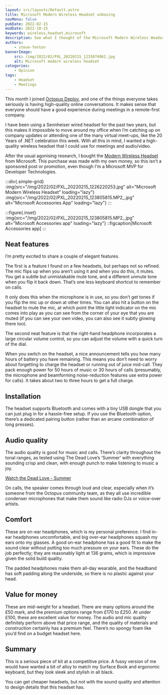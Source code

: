 ```yaml
---
layout: src/layouts/Default.astro
title: Microsoft Modern Wireless Headset unboxing
navMenu: false
pubDate: 2022-02-15
modDate: 2022-10-15
keywords: wireless,headset,microsoft
description: See what I thought of the Microsoft Modern Wireless Headset when I opened the box for the first time.
authors:
    - steve-fenton
bannerImage:
    src: /img/2022/02/PXL_20220215_1233074962.jpg
    alt: Microsoft modern wireless headset
categories:
    - Opinion
tags:
    - Headset
    - Meetings
---
```


This month I joined [Octopus Deploy](https://octopus.com), and one of the things everyone takes seriously is having high-quality online conversations. It makes sense that everyone should have a good experience during meetings in a remote-first company.

I have been using a Sennheiser wired headset for the past two years, but this makes it impossible to move around my office when I’m catching up on company updates or attending one of the many virtual meet-ups, like the 20 Years of .NET celebration this week. With all this in mind, I wanted a high-quality wireless headset that I could use for meetings and audio/video.

After the usual agonising research, I bought the [Modern Wireless Headset](https://www.microsoft.com/en-gb/d/microsoft-modern-wireless-headset/8wn49139qkjf) from Microsoft. This purchase was made with my own money, so this isn’t a sponsored post or promotion, even though I'm a Microsoft MVP for Developer Technologies.

:::div{.simple-grid}
:img{src="/img/2022/02/PXL_20220215_1226220253.jpg" alt="Microsoft Modern Wireless Headset" loading="lazy"}
:img{src="/img/2022/02/PXL_20220215_123805815.MP2_.jpg" alt="Microsoft Accessories App" loading="lazy"}
:::

:::figure{.inset}
:img{src="/img/2022/02/PXL_20220215_123805815.MP2_.jpg" alt="Microsoft Accessories app" loading="lazy"}
::figcaption[Microsoft Accessories app]
:::

## Neat features

I’m pretty excited to share a couple of elegant features.

The first is a feature I found on a few headsets, but perhaps not so refined. The mic flips up when you aren’t using it and when you do this, it mutes. You get a subtle but unmistakable mute tone, and a different unmute tone when you flip it back down. That’s one less keyboard shortcut to remember on calls.

It only does this when the microphone is in use, so you don’t get tones if you flip the mic up or down at other times. You can also hit a button on the headset to mute the mic, at which point the little light indicator on the mic comes into play as you can see from the corner of your eye that you are muted (if you can see your own video, you can also see it subtly glowing there too).

The second neat feature is that the right-hand headphone incorporates a large circular volume control, so you can adjust the volume with a quick turn of the dial.

When you switch on the headset, a nice announcement tells you how many hours of battery you have remaining. This means you don’t need to worry about forgetting to charge the headset or running out of juice mid-call. They pack enough power for 50 hours of music or 30 hours of calls (presumably, the microphone and beamforming noise-reduction features use extra power for calls). It takes about two to three hours to get a full charge.

## Installation

The headset supports Bluetooth and comes with a tiny USB dongle that you can just plug in for a hassle-free setup. If you use the Bluetooth option, there’s a dedicated pairing button (rather than an arcane combination of long presses).

## Audio quality

The audio quality is good for music and calls. There’s clarity throughout the tonal ranges, as tested using The Dead Love’s ‘Summer’ with everything sounding crisp and clean, with enough punch to make listening to music a joy.

[Watch the Dead Love - Summer](https://www.youtube.com/watch?v=_c45icLGUfc)

On calls, the speaker comes through loud and clear, especially when it’s someone from the Octopus community team, as they all use incredible condenser microphones that make them sound like radio DJs or voice-over artists.

## Comfort

These are on-ear headphones, which is my personal preference. I find in-ear headphones uncomfortable, and big over-ear headphones squash my ears onto my glasses. A good on-ear headphone has a good fit to make the sound clear without putting too much pressure on your ears. These do the job perfectly; they are reasonably light at 136 grams, which is impressive given the solid build quality.

The padded headphones make them all-day wearable, and the headband has soft padding along the underside, so there is no plastic against your head.

## Value for money

These are mid-weight for a headset. There are many options around the £50 mark, and the premium options range from £170 to £250. At under £100, these are excellent value for money. The audio and mic quality definitely perform above that price range, and the quality of materials and construction certainly has a premium feel. There’s no spongy foam like you’d find on a budget headset here.

## Summary

This is a serious piece of kit at a competitive price. A fussy version of me would have wanted a bit of alloy to match my Surface Book and ergonomic keyboard, but they look sleek and stylish in all black.

You can get cheaper headsets, but not with the sound quality and attention to design details that this headset has.